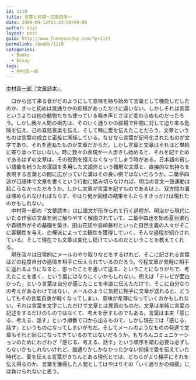 ```yaml
---
id: 1119
title: 言葉と抑揚〜文章読本〜
date: 2009-09-12T03:23:58+09:00
author: kiyo
layout: post
guid: http://www.funnysunday.com/?p=1119
permalink: /books/1119
categories:
  - Books
  - Essay
tags:
  - 中村真一郎
---
```

[中村真一郎『文章読本』](http://amazon.co.jp/o/ASIN/4101071039/funnysunday-22/ref=nosim)

　口から出て来る音がどのようにして意味を持ち始めて言葉として機能しだしたのか、きっと初めは幾通りかの抑揚があっただけに違いない。しかしそれは言葉というよりは他の動物たちも使っている鳴き声とさほど変わらぬものだったろう。しかし我々人間の祖先は、そのいく通りかの抑揚で仲間に対して迫り来る危険を伝え、己の喜怒哀楽を伝え、そして時に愛を伝えたことだろう。文章というものは言葉の成立と密接に関係している。なぜなら言葉が記号化されたものが文字であり、それを連ねたものが文章だからだ。しかし言葉と文章はそれほど単純に寄り添ってはいない。時に我々の表現が一人歩きし始めると、それを記すためであるはずの文章は、その役割を担えなくなってしまう時がある。日本語の貧しい語彙を補うため漢語を多用した文語体という難解な文章と、直接的な気持ちを表現する言葉との間に広がっていた溝はその良い例ではないだろうか。二葉亭四迷が口語体で文章を書くという行動に踏み切らなければ、明治の言文一致運動は起こらなかっただろうか。しかし文章が言葉を記すものである以上、双方間の溝は埋められなければならず、やはり何か同様の結果をもたらすきっかけは現れたのかもしれない。  
　中村真一郎の『文章読本』は口語文が形作られて行く過程が、明治から現代にいたる作家の文章を例に解りやすく解説されていて、二葉亭四迷を始め夏目漱石や森鴎外がその基礎を築き、田山花袋や島崎藤村といった自然主義の人々がそこに客観性を与え、白樺派によって主観性を獲得していく、そんな過程が紹介されている。そして現在でも文章は変化し続けているのだということを教えてくれる。  
　現在我々は日常的にメールのやり取りなどをするけれど、そこに記される言葉はどの程度自分の感情を相手に伝えられているのだろう。今程文章が気軽に相手に送れるようになると、思ったことを書いて送る、ということになりがちで、考えたことを書く、という風にはなりにくいかもしれない。例えば「テレビが面白かった」という言葉は自分が感じたことを率直に伝えただけで、そこに自分なりの考えがあるわけではない。メールのように気軽に相手に文章が送れると、どうしてもその言葉自身が軽くなってしまい、意味が希薄になっていくのかもしれない。それは言葉を文字にしただけで文章とは異質のものだ。文章は単純に言葉の記述をするだけのものではなくて、考えを示すものでもある。言葉は本来「感じる、考える、話す」という順番で口から出るもので、しかし現在では「感じる、話す」というものになってしまいがちだ。そしてメールのようなものの発達で文章もそれと同じになってきているのではないだろうか。もちろんコミュニケーションのためにわざわざ「感じる、考える、話す」という順序を踏む必要は必ずしもないかもしれないけれど、幾通りかしかなかった少ない抑揚で愛を伝えていた時代と、愛を伝える言葉がきちんとある現代とでは、どちらがより相手にそれを伝え得るのか、言葉を獲得した人間としてはやはりその「いく通りかの抑揚」には負けられないと思う。